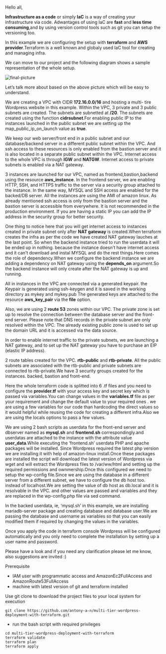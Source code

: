 Hello all,

**Infrastructure as a code** or simply **IaC** is a way of creating your infrastructure via code. Adwantages of using IaC are **fast** and **less time consuming**,and by using version control tools such as git you can setup the versioning too.

In this example we are configuring the setup with **terraform** and **AWS provider**.Terraform is a well known and globaly used IaC tool for creating and managing infra.

We can move to our project and the following diagram shows a sample representation of the whole setup.

![final-picture](https://user-images.githubusercontent.com/61390678/210266165-3c609d43-6cc4-4227-9a29-35cb80fc9909.png)

Let’s talk more about based on the above picture which will be easy to understand.

We are creating a VPC with CIDR **172.16.0.0/16** and hosting a multi- tire Wordpress website in this example. Within the VPC, 3 private and 3 public subnets are created. The subnets are subnetted at **/20**. The subnets are created using the function **cidrsubnet**.For enabling public IP to the instances launched in the public subnet we are setting up the map_public_ip_on_launch value as **true**.

We keep our web server/front end in a public subnet and our database/backend server in a different public subnet within the VPC. And ssh access to these resources is only enabled from the bastion server and it is also located in a separate public subnet within the VPC. Internet access to the whole VPC is through **IGW** and **NATGW**. Internet access to private subnets is enabled via a NAT gateway.

3 instances are launched for our VPC, named as frontend,bastion,backend using the resource **aws_instance**. In the frontend server, we are enabling HTTP, SSH, and HTTPS traffic to the server via a security group attached to the instance. In the same way, MYSQL and SSH access are enabled for the backed/DB server. All the instances are using the AMI of amazon linux. As already mentioned ssh access is only from the bastion server and the bastion server is accessible from everywhere. It is not recommended in the production environment. If you are having a static IP you can add the IP address in the security group for better security.

One thing to notice here that you will get internet access to instances created in private subnet only after **NAT gateway** is created.When terraform creates the infra as per the code we have created NAT gateway lauches at the last point. So when the backend instance tried to run the userdata it will be ended up in nothing. because the instance doesn't have internet access and it can't download and instal MYSQL and do the rest things.Here comes the role of dependency.When we configure the  backend instance we are adding a dependency on NAT gateway using the **depends_on** argument.So the backend instance will only create after the NAT gateway is up and running.

All in instances in the VPC are connected via a generated keypair. the Keypair is generated using ssh-keygen and it is saved in the working directory as mykey and mykey.pub
The generated keys are attached to the resource **aws_key_pair** via the **file** option.

Also, we are using 2 **route 53** zones within our VPC. The private zone is set up to resolve the connection between the database server and the front-end server. Please note that DNS records in the private subnet are only resolved within the VPC. The already existing public zone is used to set up the domain URL and it is accessed via the data source.

In order to enable internet traffic to the private subnets, we are launching a NAT gateway, and to set up the NAT gateway you have to purchase an EIP (elastic IP address).

2 route tables created for the VPC. **rtb-public** and **rtb-private**. All the public subnets are associated with the rtb-public and private subnets are connected to rtb-private.We have 3 security groups created for the instances. backed, bastion and front-end.

Here the whole terraform code is splitted into 6 .tf files and you need to configure the **provider.tf** with your access key and secret key which is passed via variables.You can change values in the **variables.tf** file as per your requirement and change the default value to your required ones . we are using a few variables for our code than hardcoding the direct values so it would helpful while reusing the code for creating a different infra.Also we are using the locals options to pass a few values.

We are using 2 bash scripts as userdata for the front-end server and dbserver named as **mysql.sh** and **frontend.sh** correspondingly.and userdatas are attached to the instance with the attribute value **user_data**.While executing the ‘frontend.sh’ userdata PHP and apache packages will be installed. Since Wordpress required the latest php version we are installing it with help of amazon-linux install.Once these packages are installed the script will download the latest version of Wordpress via wget and will extract the Wordpress files to /var/ww/html and setting up the required permissions and ownmership.Once this configured we need to setup the wp-config file.Since we are using the database in a different server from a different subnet, we have to configure the db host too. instead of localhost.We are setting the value of db host as db.local and it is resolvable in the VPC. and other values are passed and variables and they are replaced in the wp-config.php file via sed command.

In the backed userdata, ie, ‘mysql.sh’ in this example, we are installing mariadb-server package and creating database and database user.We are passing the database and username as variables so that you can easily modified them if required by changing the values in the variables.

Once you apply the code in terraform console Wordpress will be configured automatically and you only need to complete the installation by setting up a user name and password.

Please have a look and if you need any clarification please let me know, also suggestions are invited :)

Prerequisite

- IAM user with programmatic access and AmazonEc2FullAccess and AmazonRoute53FullAccess
- machine with  latest version of git and terraform installed

 Use git clone to download the project files to your local system for execution
```
git clone https://github.com/antony-a-n/multi-tier-wordpress-deployment-with-terraform.git
```
- run the bash script with required privileges
```
cd multi-tier-wordpress-deployment-with-terraform
terraform validate
terraform plan 
terraform apply 
```
